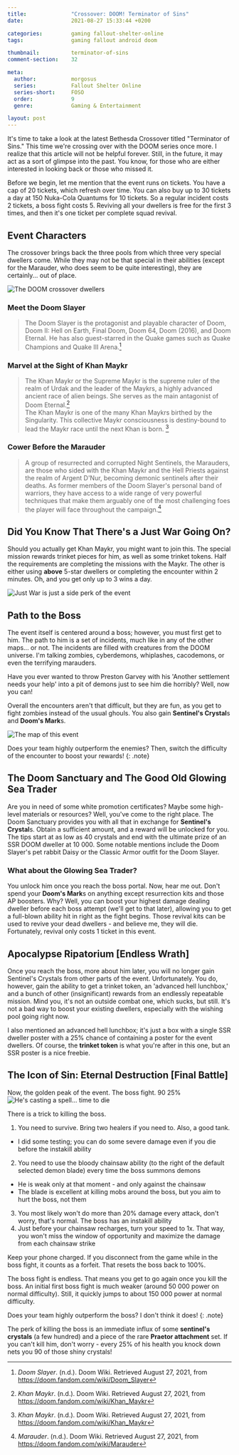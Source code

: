 ```yaml
---
title:              "Crossover: DOOM! Terminator of Sins"
date:               2021-08-27 15:33:44 +0200

categories:         gaming fallout-shelter-online
tags:               gaming fallout android doom

thumbnail:          terminator-of-sins
comment-section:    32

meta:
  author:           morgosus
  series:           Fallout Shelter Online
  series-short:     FOSO
  order:            9
  genre:            Gaming & Entertainment

layout: post
---
```


It's time to take a look at the latest Bethesda Crossover titled "Terminator of Sins." This time we're crossing over with the DOOM series once more. I realize that this article will not be helpful forever. Still, in the future, it may act as a sort of glimpse into the past. You know, for those who are either interested in looking back or those who missed it.

Before we begin, let me mention that the event runs on tickets. You have a cap of 20 tickets, which refresh over time. You can also buy up to 30 tickets a day at 150 Nuka-Cola Quantums for 10 tickets. So a regular incident costs 2 tickets, a boss fight costs 5. Reviving all your dwellers is free for the first 3 times, and then it's one ticket per complete squad revival.

## Event Characters
The crossover brings back the three pools from which three very special dwellers come. While they may not be that special in their abilities (except for the Marauder, who does seem to be quite interesting), they are certainly... out of place.

![The DOOM crossover dwellers](/assets/thm/gaming/foso/terminator-of-sins-dwellers.jpg?v=1.0.0)

### Meet the Doom Slayer
> The Doom Slayer is the protagonist and playable character of Doom, Doom II: Hell on Earth, Final Doom, Doom 64, Doom (2016), and Doom Eternal. He has also guest-starred in the Quake games such as Quake Champions and Quake III Arena.[^1]

### Marvel at the Sight of Khan Maykr
> The Khan Maykr or the Supreme Maykr is the supreme ruler of the realm of Urdak and the leader of the Maykrs, a highly advanced ancient race of alien beings. She serves as the main antagonist of Doom Eternal.[^2]  
> The Khan Maykr is one of the many Khan Maykrs birthed by the Singularity. This collective Maykr consciousness is destiny-bound to lead the Maykr race until the next Khan is born. [^2]

### Cower Before the Marauder
> A group of resurrected and corrupted Night Sentinels, the Marauders, are those who sided with the Khan Maykr and the Hell Priests against the realm of Argent D'Nur, becoming demonic sentinels after their deaths. As former members of the Doom Slayer's personal band of warriors, they have access to a wide range of very powerful techniques that make them arguably one of the most challenging foes the player will face throughout the campaign.[^3]

## Did You Know That There's a Just War Going On?
Should you actually get Khan Maykr, you might want to join this. The special mission rewards trinket pieces for him, as well as some trinket tokens. Half the requirements are completing the missions with the Maykr. The other is either using **above** 5-star dwellers or completing the encounter within 2 minutes. Oh, and you get only up to 3 wins a day.

![Just War is just a side perk of the event](/assets/thm/gaming/foso/terminator-of-sins-just-war.jpg?v=1.0.0)

## Path to the Boss
The event itself is centered around a boss; however, you must first get to him. The path to him is a set of incidents, much like in any of the other maps... or not. The incidents are filled with creatures from the DOOM universe. I'm talking zombies, cyberdemons, whiplashes, cacodemons, or even the terrifying marauders.

Have you ever wanted to throw Preston Garvey with his 'Another settlement needs your help' into a pit of demons just to see him die horribly? Well, now you can!

Overall the encounters aren't that difficult, but they are fun, as you get to fight zombies instead of the usual ghouls. You also gain **Sentinel's Crystal**s and **Doom's Mark**s.

![The map of this event](/assets/thm/gaming/foso/terminator-of-sins-path-to-boss.jpg?v=1.0.0)

Does your team highly outperform the enemies? Then, switch the difficulty of the encounter to boost your rewards!
{: .note}

## The Doom Sanctuary and The Good Old Glowing Sea Trader
Are you in need of some white promotion certificates? Maybe some high-level materials or resources? Well, you've come to the right place. The Doom Sanctuary provides you with all that in exchange for **Sentinel's Crystal**s. Obtain a sufficient amount, and a reward will be unlocked for you. The tips start at as low as 40 crystals and end with the ultimate prize of an SSR DOOM dweller at 10 000. Some notable mentions include the Doom Slayer's pet rabbit Daisy or the Classic Armor outfit for the Doom Slayer.

### What about the Glowing Sea Trader?
You unlock him once you reach the boss portal. Now, hear me out. Don't spend your **Doom's Mark**s on anything except resurrection kits and those AP boosters. Why? Well, you can boost your highest damage dealing dweller before each boss attempt (we'll get to that later), allowing you to get a full-blown ability hit in right as the fight begins. Those revival kits can be used to revive your dead dwellers - and believe me, they will die. Fortunately, revival only costs 1 ticket in this event.

## Apocalypse Ripatorium [Endless Wrath]
Once you reach the boss, more about him later, you will no longer gain Sentinel's Crystals from other parts of the event. Unfortunately. You do, however, gain the ability to get a trinket token, an 'advanced hell lunchbox,' and a bunch of other (insignificant) rewards from an endlessly repeatable mission. Mind you, it's not an outside combat one, which sucks, but still. It's not a bad way to boost your existing dwellers, especially with the wishing pool going right now.

I also mentioned an advanced hell lunchbox; it's just a box with a single SSR dweller poster with a 25% chance of containing a poster for the event dwellers. Of course, the **trinket token** is what you're after in this one, but an SSR poster is a nice freebie.

## The Icon of Sin: Eternal Destruction [Final Battle]
Now, the golden peak of the event. The boss fight. 90 25%
![He's casting a spell... time to die](/assets/thm/gaming/foso/terminator-of-sins-boss.jpg?v=1.0.0)

There is a trick to killing the boss.
1. You need to survive. Bring two healers if you need to. Also, a good tank.
- I did some testing; you can do some severe damage even if you die before the instakill ability
2. You need to use the bloody chainsaw ability (to the right of the default selected demon blade) every time the boss summons demons
- He is weak only at that moment - and only against the chainsaw
- The blade is excellent at killing mobs around the boss, but you aim to hurt the boss, not them
3. You most likely won't do more than 20% damage every attack, don't worry, that's normal. The boss has an instakill ability
4. Just before your chainsaw recharges, turn your speed to 1x. That way, you won't miss the window of opportunity and maximize the damage from each chainsaw strike

Keep your phone charged. If you disconnect from the game while in the boss fight, it counts as a forfeit. That resets the boss back to 100%.

The boss fight is endless. That means you get to go again once you kill the boss. An initial first boss fight is much weaker (around 50 000 power on normal difficulty). Still, it quickly jumps to about 150 000 power at normal difficulty.

Does your team highly outperform the boss? I don't think it does!
{: .note}

The perk of killing the boss is an immediate influx of some **sentinel's crystals** (a few hundred) and a piece of the rare **Praetor attachment** set. If you can't kill him, don't worry - every 25% of his health you knock down nets you 90 of those shiny crystals!

[^1]: *Doom Slayer*. (n.d.). Doom Wiki. Retrieved August 27, 2021, from https://doom.fandom.com/wiki/Doom_Slayer
[^2]: *Khan Maykr*. (n.d.). Doom Wiki. Retrieved August 27, 2021, from https://doom.fandom.com/wiki/Khan_Maykr
[^3]: *Marauder*. (n.d.). Doom Wiki. Retrieved August 27, 2021, from https://doom.fandom.com/wiki/Marauder
